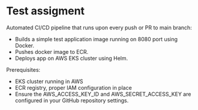 # Test assigment

Automated CI/CD pipeline that runs upon every push or PR to main branch:

* Builds a simple test application image running on 8080 port using Docker.
* Pushes docker image to ECR.
* Deploys app on AWS EKS cluster using Helm.


Prerequisites:
* EKS cluster running in AWS
* ECR registry, proper IAM configuration in place
* Ensure the AWS_ACCESS_KEY_ID and AWS_SECRET_ACCESS_KEY are configured in your GitHub repository settings.
